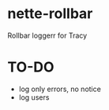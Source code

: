 nette-rollbar
=============

Rollbar loggerr for Tracy

TO-DO
============
 - log only errors, no notice
 - log users